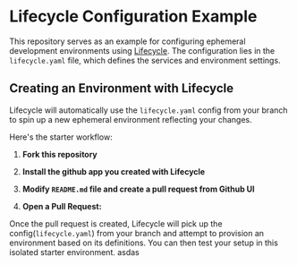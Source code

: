 # Lifecycle Configuration Example

This repository serves as an example for configuring ephemeral development environments using [Lifecycle](https://github.com/GoodRxOSS/lifecycle). The configuration lies in the `lifecycle.yaml` file, which defines the services and environment settings.


## Creating an Environment with Lifecycle

Lifecycle will automatically use the `lifecycle.yaml` config from your branch to spin up a new ephemeral environment reflecting your changes.

Here's the starter workflow:

1.  **Fork this repository**

2.  **Install the github app you created with Lifecycle**

3.  **Modify `README.md` file and create a pull request from Github UI**
    
4.  **Open a Pull Request:**

Once the pull request is created, Lifecycle will pick up the config(`lifecycle.yaml`) from your branch and attempt to provision an  environment based on its definitions. You can then test your setup in this isolated starter environment.
asdas
